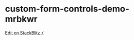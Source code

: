 # custom-form-controls-demo-mrbkwr

[Edit on StackBlitz ⚡️](https://stackblitz.com/edit/custom-form-controls-demo-mrbkwr)